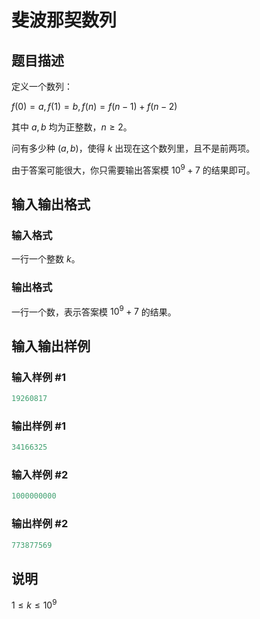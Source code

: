 # 斐波那契数列

## 题目描述

定义一个数列：

$f(0) = a, f(1) = b, f(n) = f(n - 1) + f(n - 2)$

其中 $a, b$ 均为正整数，$n \geq 2$。

问有多少种 $(a, b)$，使得 $k$ 出现在这个数列里，且不是前两项。

由于答案可能很大，你只需要输出答案模 $10^9 + 7$ 的结果即可。

## 输入输出格式

### 输入格式

一行一个整数 $k$。

### 输出格式

一行一个数，表示答案模 $10^9 + 7$ 的结果。

## 输入输出样例

### 输入样例 #1

```cpp
19260817
```


### 输出样例 #1

```cpp
34166325
```


### 输入样例 #2

```cpp
1000000000
```


### 输出样例 #2

```cpp
773877569
```


## 说明

$1 \leq k \leq 10^9$

